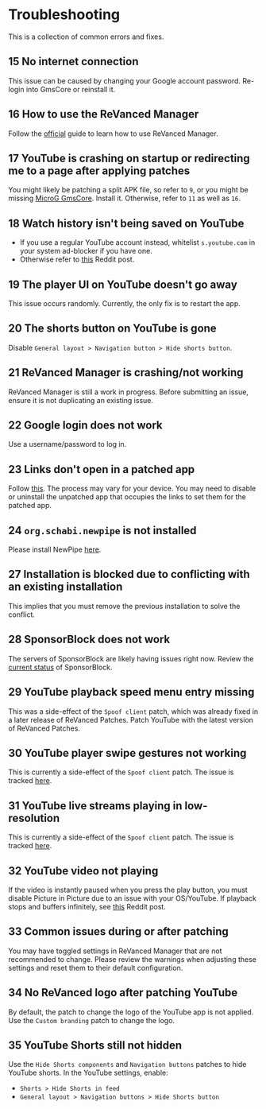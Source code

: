 # Troubleshooting

This is a collection of common errors and fixes.

## 15 No internet connection

This issue can be caused by changing your Google account password. Re-login into GmsCore or reinstall it.

## 16 How to use the ReVanced Manager

Follow the [official](https://github.com/revanced/revanced-manager/tree/main/docs) guide to learn how to use ReVanced Manager.

## 17 YouTube is crashing on startup or redirecting me to a page after applying patches

You might likely be patching a split APK file, so refer to `9`, or you might be missing [MicroG GmsCore](https://github.com/revanced/GmsCore/releases/latest). Install it. Otherwise, refer to `11` as well as `16`.

## 18 Watch history isn't being saved on YouTube

- If you use a regular YouTube account instead, whitelist `s.youtube.com` in your system ad-blocker if you have one.
- Otherwise refer to [this](https://www.reddit.com/r/revancedapp/comments/1fk5dph/spoofing_fixes_for_youtube/) Reddit post.

## 19 The player UI on YouTube doesn't go away

This issue occurs randomly. Currently, the only fix is to restart the app.

## 20 The shorts button on YouTube is gone

Disable `General layout > Navigation button > Hide shorts button`.

## 21 ReVanced Manager is crashing/not working

ReVanced Manager is still a work in progress. Before submitting an issue, ensure it is not duplicating an existing issue.

## 22 Google login does not work

Use a username/password to log in.

## 23 Links don't open in a patched app

Follow [this](https://support.google.com/pixelphone/answer/6271667). The process may vary for your device. You may need to disable or uninstall the unpatched app that occupies the links to set them for the patched app.

## 24 `org.schabi.newpipe` is not installed

Please install NewPipe [here](https://newpipe.net/#download).

## 27 Installation is blocked due to conflicting with an existing installation

This implies that you must remove the previous installation to solve the conflict.

## 28 SponsorBlock does not work

The servers of SponsorBlock are likely having issues right now. Review the [current status](https://status.sponsor.ajay.app/) of SponsorBlock.

## 29 YouTube playback speed menu entry missing

This was a side-effect of the `Spoof client` patch, which was already fixed in a later release of ReVanced Patches. Patch YouTube with the latest version of ReVanced Patches.

## 30 YouTube player swipe gestures not working

This is currently a side-effect of the `Spoof client` patch. The issue is tracked [here](https://github.com/ReVanced/revanced-patches/issues/3208).

## 31 YouTube live streams playing in low-resolution

This is currently a side-effect of the `Spoof client` patch. The issue is tracked [here](https://github.com/ReVanced/revanced-patches/issues/3208).

## 32 YouTube video not playing

If the video is instantly paused when you press the play button, you must disable Picture in Picture due to an issue with your OS/YouTube. If playback stops and buffers infinitely, see [this](https://www.reddit.com/r/revancedapp/comments/1fk5dph/spoofing_fixes_for_youtube/) Reddit post.

## 33 Common issues during or after patching

You may have toggled settings in ReVanced Manager that are not recommended to change. Please review the warnings when adjusting these settings and reset them to their default configuration.

## 34 No ReVanced logo after patching YouTube

By default, the patch to change the logo of the YouTube app is not applied. Use the `Custom branding` patch to change the logo.

## 35 YouTube Shorts still not hidden

Use the `Hide Shorts components` and `Navigation buttons` patches to hide YouTube shorts. In the YouTube settings, enable:

- `Shorts > Hide Shorts in feed`
- `General layout > Navigation buttons > Hide Shorts button`
